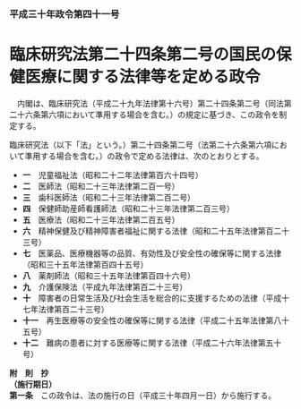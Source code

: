 ### 平成三十年政令第四十一号  
# 臨床研究法第二十四条第二号の国民の保健医療に関する法律等を定める政令  
　内閣は、臨床研究法（平成二十九年法律第十六号）第二十四条第二号（同法第二十六条第六項において準用する場合を含む。）の規定に基づき、この政令を制定する。  
  
臨床研究法（以下「法」という。）第二十四条第二号（法第二十六条第六項において準用する場合を含む。）の政令で定める法律は、次のとおりとする。  
* **一**　児童福祉法（昭和二十二年法律第百六十四号）  
* **二**　医師法（昭和二十三年法律第二百一号）  
* **三**　歯科医師法（昭和二十三年法律第二百二号）  
* **四**　保健師助産師看護師法（昭和二十三年法律第二百三号）  
* **五**　医療法（昭和二十三年法律第二百五号）  
* **六**　精神保健及び精神障害者福祉に関する法律（昭和二十五年法律第百二十三号）  
* **七**　医薬品、医療機器等の品質、有効性及び安全性の確保等に関する法律（昭和三十五年法律第百四十五号）  
* **八**　薬剤師法（昭和三十五年法律第百四十六号）  
* **九**　介護保険法（平成九年法律第百二十三号）  
* **十**　障害者の日常生活及び社会生活を総合的に支援するための法律（平成十七年法律第百二十三号）  
* **十一**　再生医療等の安全性の確保等に関する法律（平成二十五年法律第八十五号）  
* **十二**　難病の患者に対する医療等に関する法律（平成二十六年法律第五十号）  
  
**附　則　抄**  
**（施行期日）**  
**第一条**　この政令は、法の施行の日（平成三十年四月一日）から施行する。  
  
